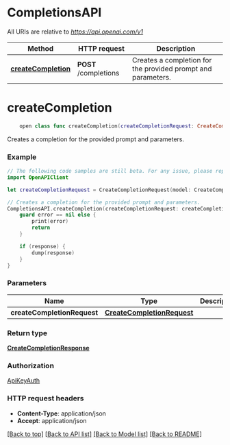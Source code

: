 # CompletionsAPI

All URIs are relative to *https://api.openai.com/v1*

Method | HTTP request | Description
------------- | ------------- | -------------
[**createCompletion**](CompletionsAPI.md#createcompletion) | **POST** /completions | Creates a completion for the provided prompt and parameters.


# **createCompletion**
```swift
    open class func createCompletion(createCompletionRequest: CreateCompletionRequest, completion: @escaping (_ data: CreateCompletionResponse?, _ error: Error?) -> Void)
```

Creates a completion for the provided prompt and parameters.

### Example
```swift
// The following code samples are still beta. For any issue, please report via http://github.com/OpenAPITools/openapi-generator/issues/new
import OpenAPIClient

let createCompletionRequest = CreateCompletionRequest(model: CreateCompletionRequest_model(), prompt: CreateCompletionRequest_prompt(), bestOf: 123, echo: false, frequencyPenalty: 123, logitBias: "TODO", logprobs: 123, maxTokens: 123, n: 123, presencePenalty: 123, seed: 123, stop: CreateCompletionRequest_stop(), stream: false, streamOptions: ChatCompletionStreamOptions(includeUsage: false), suffix: "suffix_example", temperature: 123, topP: 123, user: "user_example") // CreateCompletionRequest | 

// Creates a completion for the provided prompt and parameters.
CompletionsAPI.createCompletion(createCompletionRequest: createCompletionRequest) { (response, error) in
    guard error == nil else {
        print(error)
        return
    }

    if (response) {
        dump(response)
    }
}
```

### Parameters

Name | Type | Description  | Notes
------------- | ------------- | ------------- | -------------
 **createCompletionRequest** | [**CreateCompletionRequest**](CreateCompletionRequest.md) |  | 

### Return type

[**CreateCompletionResponse**](CreateCompletionResponse.md)

### Authorization

[ApiKeyAuth](../README.md#ApiKeyAuth)

### HTTP request headers

 - **Content-Type**: application/json
 - **Accept**: application/json

[[Back to top]](#) [[Back to API list]](../README.md#documentation-for-api-endpoints) [[Back to Model list]](../README.md#documentation-for-models) [[Back to README]](../README.md)

